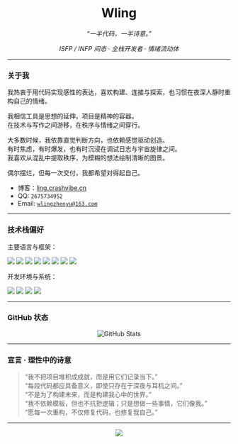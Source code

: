 <h1 align="center">Wling</h1>
<p align="center"><i>“一半代码，一半诗意。”</i></p>
<p align="center"><i>ISFP / INFP 间态 · 全栈开发者 · 情绪流动体</i></p>

---

### 关于我

我热衷于用代码实现感性的表达，喜欢构建、连接与探索，也习惯在夜深人静时重构自己的情绪。

我相信工具是思想的延伸，项目是精神的容器。    
在技术与写作之间游移，在秩序与情绪之间穿行。    

大多数时候，我依靠直觉判断方向，也依赖感觉驱动创造。    
有时焦虑，有时爆发，也有时沉浸在调试日志与宇宙旋律之间。    
我喜欢从混乱中提取秩序，为模糊的想法绘制清晰的图景。

偶尔摆烂，但每一次交付，我都希望对得起自己。



- 博客：[ling.crashvibe.cn](https://ling.crashvibe.cn/)
- QQ: `2675734952`  
- Email: [`wlingzhenyu@163.com`](mailto:wlingzhenyu@163.com)

---

### 技术栈偏好

主要语言与框架：

<p>
  <img src="https://img.shields.io/badge/Python-3e74a2?style=flat-square&logo=python&logoColor=fff" />
  <img src="https://img.shields.io/badge/Java-FF7800?style=flat-square&logo=java&logoColor=fff" />
  <img src="https://img.shields.io/badge/TypeScript-3178C6?style=flat-square&logo=typescript&logoColor=fff" />
  <img src="https://img.shields.io/badge/Vue-4FC08D?style=flat-square&logo=vue.js&logoColor=fff" />
  <img src="https://img.shields.io/badge/Nuxt-00DC82?style=flat-square&logo=nuxtdotjs&logoColor=fff" />
  <img src="https://img.shields.io/badge/Docker-2496ED?style=flat-square&logo=docker&logoColor=fff" />
  <img src="https://img.shields.io/badge/Rust-000000?style=flat-square&logo=rust&logoColor=fff" />
  <img src="https://img.shields.io/badge/Node.js-339933?style=flat-square&logo=nodedotjs&logoColor=fff" />
</p>


开发环境与系统：

<p>
  <img src="https://img.shields.io/badge/macOS-000000?style=flat-square&logo=apple&logoColor=fff" />
  <img src="https://img.shields.io/badge/Debian-A81D33?style=flat-square&logo=debian&logoColor=fff" />
  <img src="https://img.shields.io/badge/Windows-0078D6?style=flat-square&logo=windows&logoColor=fff" />
  <img src="https://img.shields.io/badge/VSCode-007ACC?style=flat-square&logo=visualstudiocode&logoColor=fff" />
</p>

---

### GitHub 状态

<div align="center">
  <img src="https://github-readme-stats.vercel.app/api?username=wling-art&show_icons=true&theme=radical" alt="GitHub Stats" />
</div>

---

### 宣言 · 理性中的诗意

> “我不把项目堆积成成就，而是用它们记录当下。”  
> “每段代码都应具备意义，即使只存在于深夜与耳机之间。”  
> “不是为了构建未来，而是构建我心中的世界。”  
> “我不依赖模板，但也不抗拒逻辑；只是想做一些事情，它们像我。”  
> “愿每一次重构，不仅修复代码，也修复我自己。”

---

<div align="center">
  <img src="https://moe-counter.glitch.me/get/@wling?theme=rule34" />
</div>
